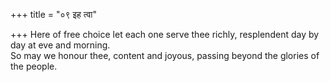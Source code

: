 +++
title = "०९ इह त्वा"

+++
Here of free choice let each one serve thee richly, resplendent day by day at eve and morning.  
     So may we honour thee, content and joyous, passing beyond the glories of the people.